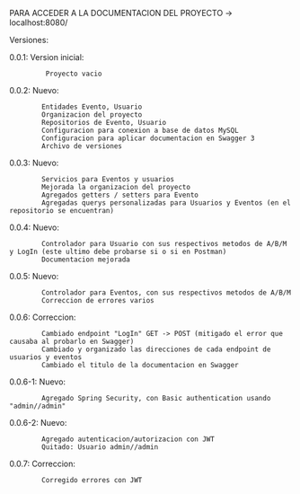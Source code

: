 PARA ACCEDER A LA DOCUMENTACION DEL PROYECTO
-> localhost:8080/

Versiones:

0.0.1: Version inicial:
	
			 Proyecto vacio

0.0.2: Nuevo:

			Entidades Evento, Usuario
			Organizacion del proyecto
			Repositorios de Evento, Usuario
			Configuracion para conexion a base de datos MySQL
			Configuracion para aplicar documentacion en Swagger 3
			Archivo de versiones
			
0.0.3: Nuevo:

			Servicios para Eventos y usuarios
			Mejorada la organizacion del proyecto
			Agregados getters / setters para Evento
			Agregadas querys personalizadas para Usuarios y Eventos (en el repositorio se encuentran)
			
0.0.4: Nuevo:

			Controlador para Usuario con sus respectivos metodos de A/B/M y LogIn (este ultimo debe probarse si o si en Postman)
			Documentacion mejorada
			
0.0.5: Nuevo:

			Controlador para Eventos, con sus respectivos metodos de A/B/M
			Correccion de errores varios
			
0.0.6: Correccion:
			
			Cambiado endpoint "LogIn" GET -> POST (mitigado el error que causaba al probarlo en Swagger)
			Cambiado y organizado las direcciones de cada endpoint de usuarios y eventos
			Cambiado el titulo de la documentacion en Swagger	

0.0.6-1: Nuevo:

			Agregado Spring Security, con Basic authentication usando "admin//admin"
			
0.0.6-2: Nuevo:
		
			Agregado autenticacion/autorizacion con JWT
			Quitado: Usuario admin//admin			
			
0.0.7: Correccion:

			Corregido errores con JWT		